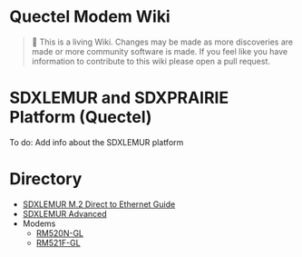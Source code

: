 Quectel Modem Wiki
=================================
> :book: This is a living Wiki. Changes may be made as more discoveries are made or more community software is made. If you feel like you have information to contribute to this wiki please open a pull request.

# SDXLEMUR and SDXPRAIRIE Platform (Quectel)

To do: Add info about the SDXLEMUR platform

# Directory

- [SDXLEMUR M.2 Direct to Ethernet Guide](./sdxlemur_m.2_to_eth.md)
- [SDXLEMUR Advanced](./sdxlemur_advanced.md)
- Modems
     - [RM520N-GL](./RM520N-GL.md)
     - [RM521F-GL](./RM521F-GL.md)